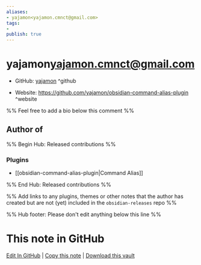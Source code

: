 ```yaml
---
aliases:
- yajamon<yajamon.cmnct@gmail.com>
tags:
- 
publish: true
---
```


# yajamon<yajamon.cmnct@gmail.com>

- GitHub: [yajamon](https://github.com/yajamon/) ^github
<!-- - Discord: `@` ^discord-->
- Website: <https://github.com/yajamon/obsidian-command-alias-plugin> ^website
<!-- - [[Publish sites|Publish site]]: ^publish-->

%% Feel free to add a bio below this comment %%


## Author of

%% Begin Hub: Released contributions %%
### Plugins
- [[obsidian-command-alias-plugin|Command Alias]]

%% End Hub: Released contributions %%

%% Add links to any plugins, themes or other notes that the author has created but are not (yet) included in the `obsidian-releases` repo %%

<!--
### Unlisted plugins

- 
-->

<!--
### Others

- 
-->

<!--
## Sponsor this author

- [[GitHub sponsors]]: [Sponsor @yajamon on GitHub Sponsors](https://github.com/sponsors/yajamon) ^github-sponsor
- [[Buy me a coffee]]: ^buy-me-a-coffee
- [[PayPal]]: ^paypal
- [[Patreon]]: ^patreon

-->

<!--
## Follow this author

- [[YouTube Channels|On YouTube]]: ^youtube
- Twitter: ^twitter
- ...
-->

%% Hub footer: Please don't edit anything below this line %%

# This note in GitHub

<span class="git-footer">[Edit In GitHub](https://github.dev/obsidian-community/obsidian-hub/blob/main/01%20-%20Community/People/yajamon.md "git-hub-edit-note") | [Copy this note](https://raw.githubusercontent.com/obsidian-community/obsidian-hub/main/01%20-%20Community/People/yajamon.md "git-hub-copy-note") | [Download this vault](https://github.com/obsidian-community/obsidian-hub/archive/refs/heads/main.zip "git-hub-download-vault") </span>